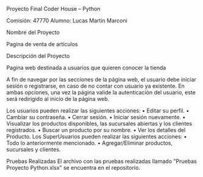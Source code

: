 Proyecto Final Coder House – Python

  Comisión: 47770
  Alumno: Lucas Martin Marconi
  
Nombre del Proyecto

  Pagina de venta de artículos
  
Descripción del Proyecto

  Pagina web destinada a usuarios que quieren conocer la tienda
  
  A fin de navegar por las secciones de la página web, el usuario debe iniciar sesión o registrarse, en caso de no contar con usuario ya existente. En ambas opciones, una vez la página valide la autenticación del usuario, este será redirigido al inicio de la página web.
  
  Los usuarios pueden realizar las siguientes acciones:
    •	Editar su perfil.
    •	Cambiar su contraseña.
    •	Cerrar sesión.
    •	Iniciar sesión nuevamente.
    •	Visualizar los productos disponibles, las sucursales abiertas y los clientes registrados.
    •	Buscar un producto por su nombre.
    •	Ver los detalles del Producto.
  Los SuperUsuarios pueden realizar las siguientes acciones:
    •	Todo lo anteriormente mencionado.
    •	Agregar/Eliminar productos, sucursales y clientes.

Pruebas Realizadas
  El archivo con las pruebas realizadas llamado "Pruebas Proyecto Python.xlsx" se encuentra en el repositorio.
